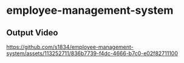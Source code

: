 # employee-management-system

## Output Video
https://github.com/s1834/employee-management-system/assets/113252711/836b7739-f4dc-4666-b7c0-e02f82711100

